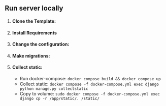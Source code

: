 

## Run server locally
1. #### Clone the Template:

2. #### Install Requirements

3. #### Change the configuration:

4. #### Make migrations:

5. #### Collect static:
   * Run docker-compose: `docker compose build && docker compose up`
   * Collect static: `docker compose -f docker-compose.yml exec django python manage.py collectstatic`
   * Copy to volume: `sudo docker compose -f docker-compose.yml exec django cp -r /app/static/. /static/`
